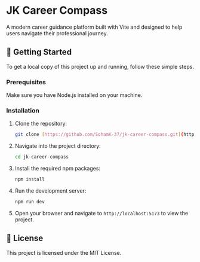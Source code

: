 # JK Career Compass

A modern career guidance platform built with Vite and designed to help users navigate their professional journey.

## 🚀 Getting Started

To get a local copy of this project up and running, follow these simple steps.

### Prerequisites

Make sure you have Node.js installed on your machine.

### Installation

1.  Clone the repository:
    ```sh
    git clone [https://github.com/SohamK-37/jk-career-compass.git](https://github.com/SohamK-37/jk-career-compass.git)
    ```
2.  Navigate into the project directory:
    ```sh
    cd jk-career-compass
    ```
3.  Install the required npm packages:
    ```sh
    npm install
    ```
4.  Run the development server:
    ```sh
    npm run dev
    ```
5.  Open your browser and navigate to `http://localhost:5173` to view the project.

## 📄 License

This project is licensed under the MIT License.
